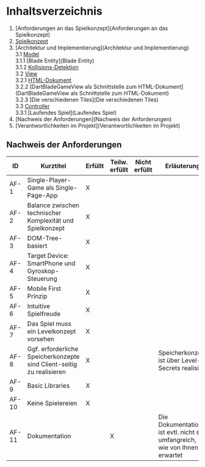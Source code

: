 # Inhaltsverzeichnis

1. [Anforderungen an das Spielkonzept](Anforderungen an das Spielkonzept)
2. [Spielkonzept](Spielkonzept)
3. [Architektur und Implementierung](Architektur und Implementierung)  
   3.1 [Model](Model)  
   3.1.1 [Blade Entity](Blade Entity)  
   3.1.2 [Kollisions-Detektion](Kollisions-Detektion)  
   3.2 [View](View)  
   3.2.1 [HTML-Dokument](HTML-Dokument)  
   3.2.2 [DartBladeGameView als Schnittstelle zum HTML-Dokument](DartBladeGameView als Schnittstelle zum HTML-Dokument)  
   3.2.3 [Die verschiedenen Tiles](Die verschiedenen Tiles)  
   3.3 [Controller](Controller)  
   3.3.1 [Laufendes Spiel](Laufendes Spiel)  
4. [Nachweis der Anforderungen](Nachweis der Anforderungen)
5. [Verantwortlichkeiten im Projekt](Verantwortlichkeiten im Projekt)  

## Nachweis der Anforderungen  

| ID    | Kurztitel                              | Erfüllt | Teilw. erfüllt | Nicht erfüllt | Erläuterung |
| ------| -------------------------------------- | ------- | -------------- | ------------- | ----------- |
| AF-1  | Single-Player-Game als Single-Page-App | X       |                |               |             |
| AF-2  | Balance zwischen technischer Komplexität und Spielkonzept | X       |                |               |             |
| AF-3  | DOM-Tree-basiert                       | X       |                |               |             |
| AF-4  | Target Device: SmartPhone und Gyroskop-Steuerung | X              |               |              |             |
| AF-5  | Mobile First Prinzip                   | X       |                |               |             |
| AF-6  | Intuitive Spielfreude                  | X       |                |               |             |
| AF-7  | Das Spiel muss ein Levelkonzept vorsehen | X       |                |               |             |
| AF-8  | Ggf. erforderliche Speicherkonzepte sind Client-seitig zu realisieren | X       |                |               |Speicherkonzept ist über Level-Secrets realisiert|
| AF-9  | Basic Libraries                        | X       |                |               |             |
| AF-10 | Keine Spielereien                      | X       |                |               |             |
| AF-11 | Dokumentation                          |         | X              |               | Die Dokumentation ist evtl. nicht so umfangreich, wie von Ihnen erwartet            |